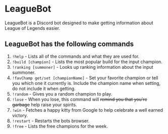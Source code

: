 # LeagueBot
LeagueBot is a Discord bot designed to make getting information about League of Legends easier.

## LeagueBot has the following commands
1. `!help` - Lists all of the commands and what they are used for.
2. `!build [champion]` - Lists the most popular build for the input champion.
3. `!ranking [summoner]` - Looks up ranking information about the input summoner.
4. `!favChamp get/set [championName]` - Set your favorite champion or tell you which one it currently is. Include the champion name when setting, do not include it when getting.
5. `!random` - Gives you a random champion to play.
6. `!lose` - When you lose, this command will ~~remind you that you're garbage~~ help raise your spirits.
7. `!win` - Fetches a happy kitty from Google to help celebrate a well earned victory.
8. `!restart` - Restarts the bots browser.
9. `!free` - Lists the free champions for the week.
